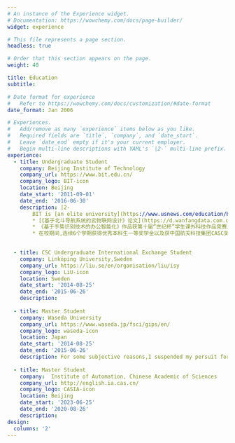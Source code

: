 ```yaml
---
# An instance of the Experience widget.
# Documentation: https://wowchemy.com/docs/page-builder/
widget: experience

# This file represents a page section.
headless: true

# Order that this section appears on the page.
weight: 40

title: Education
subtitle:

# Date format for experience
#   Refer to https://wowchemy.com/docs/customization/#date-format
date_format: Jan 2006

# Experiences.
#   Add/remove as many `experience` items below as you like.
#   Required fields are `title`, `company`, and `date_start`.
#   Leave `date_end` empty if it's your current employer.
#   Begin multi-line descriptions with YAML's `|2-` multi-line prefix.
experience:
  - title: Undergraduate Student
    company: Beijing Institute of Technology
    company_url: https://www.bit.edu.cn/
    company_logo: BIT-icon
    location: Beijing
    date_start: '2011-09-01'
    date_end: '2016-06-30'
    description: |2-
        BIT is [an elite university](https://www.usnews.com/education/best-global-universities/china) in China. I ranked 5/180 with the GPA 90.5/100.During my undergraduate time, I earned several small yet fun awards: 
        * [《基于北斗导航系统的云物联网设计》论文](https://d.wanfangdata.com.cn/conference/8426407)获第四届“北斗杯”全国青少年科技创新大赛[BD-CASTIC](http://www.bdlead.cn/cms/page/da-sai-jian-jie)大学组二等奖
        * 《基于手势识别技术的办公智能化》作品获第十届“世纪杯”学生课外科技作品竞赛二等奖
        * 在校期间,连续6个学期获得优秀本科生一等奖学金以及获中国航天科技集团CASC奖学金、SMC企业奖学金多次

        
  - title: CSC Undergraduate International Exchange Student 
    company: Linköping University,Sweden
    company_url: https://liu.se/en/organisation/liu/isy
    company_logo: LiU-icon
    location: Sweden
    date_start: '2014-08-25'
    date_end: '2015-06-26'
    description: 
  
  - title: Master Student 
    company: Waseda University 
    company_url: https://www.waseda.jp/fsci/gips/en/
    company_logo: waseda-icon
    location: Japan
    date_start: '2014-08-25'
    date_end: '2015-06-26'
    description: For some subjective reasons,I suspended my persuit for a Master's Degree in Waseda University after one and a half year from enrollment.
    
  - title: Master Student 
    company:  Institute of Automation, Chinese Academic of Sciences
    company_url: http://english.ia.cas.cn/
    company_logo: CASIA-icon
    location: Beijing
    date_start: '2023-06-25'
    date_end: '2020-08-26'
    description: 
design:
  columns: '2'
---
```

